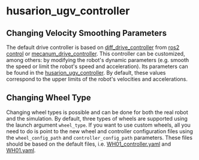 # husarion_ugv_controller

## Changing Velocity Smoothing Parameters

The default drive controller is based on [diff_drive_controller](https://control.ros.org/master/doc/ros2_controllers/diff_drive_controller/doc/userdoc.html) from [ros2 control](https://control.ros.org/master/index.html) or [mecanum_drive_controller](https://github.com/husarion/husarion_controllers/tree/main/mecanum_drive_controller). This controller can be customized, among others: by modifying the robot's dynamic parameters (e.g. smooth the speed or limit the robot's speed and acceleration). Its parameters can be found in the [husarion_ugv_controller](https://github.com/husarion/panther_ros/tree/ros2-devel/husarion_ugv_controller/config). By default, these values correspond to the upper limits of the robot's velocities and accelerations.

## Changing Wheel Type

Changing wheel types is possible and can be done for both the real robot and the simulation. By default, three types of wheels are supported using the launch argument `wheel_type`. If you want to use custom wheels, all you need to do is point to the new wheel and controller configuration files using the `wheel_config_path` and `controller_config_path` parameters. These files should be based on the default files, i.e. [WH01_controller.yaml](./config/WH01_controller.yaml) and [WH01.yaml](../husarion_ugv_description/config/WH01.yaml).
